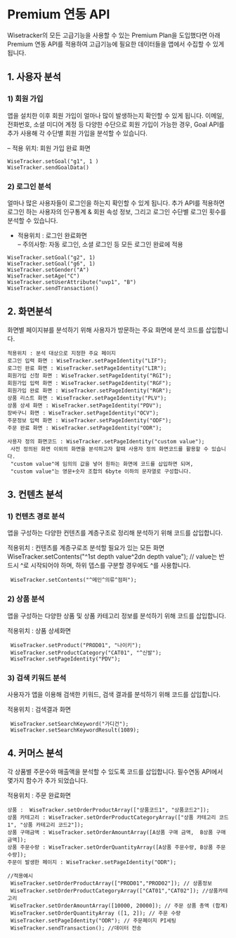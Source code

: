 # Premium 연동 API

Wisetracker의 모든 고급기능을 사용할 수 있는 Premium Plan을 도입했다면 아래 Premium 연동 API를 적용하여 고급기능에 필요한 데이터들을 앱에서 수집할 수 있게 됩니다.

## 1. 사용자 분석

### 1) 회원 가입

앱을 설치한 이후 회원 가입이 얼마나 많이 발생하는지 확인할 수 있게 됩니다. 이메일, 전화번호, 소셜 미디어 계정 등 다양한 수단으로 회원 가입이 가능한 경우, Goal API를 추가 사용해 각 수단별 회원 가입을 분석할 수 있습니다.

– 적용 위치: 회원 가입 완료 화면

```Android
WiseTracker.setGoal("g1", 1 )
WiseTracker.sendGoalData()
```

### 2) 로그인 분석	
얼마나 많은 사용자들이 로그인을 하는지 확인할 수 있게 됩니다. 추가 API를 적용하면 로그인 하는 사용자의 인구통계 & 회원 속성 정보, 그리고 로그인 수단별 로그인 횟수를 분석할 수 있습니다.	

- 적용위치 : 로그인 완료화면	
– 주의사항: 자동 로그인, 소셜 로그인 등 모든 로그인 완료에 적용

```Android	
WiseTracker.setGoal("g2", 1)
WiseTracker.setGoal("g6", 1)
WiseTracker.setGender("A")
WiseTracker.setAge("C")
WiseTracker.setUserAttribute("uvp1", "B")
WiseTracker.sendTransaction()
```	
 

## 2. 화면분석
화면별 페이지뷰를 분석하기 위해 사용자가 방문하는 주요 화면에 분석 코드를 삽입합니다.

```
적용위치 : 분석 대상으로 지정한 주요 페이지
로그인 입력 화면 : WiseTracker.setPageIdentity("LIF");
로그인 완료 화면 : WiseTracker.setPageIdentity("LIR");
회원가입 신청 화면 : WiseTracker.setPageIdentity("RGI");
회원가입 입력 화면 : WiseTracker.setPageIdentity("RGF");
회원가입 완료 화면 : WiseTracker.setPageIdentity("RGR");
상품 리스트 화면 : WiseTracker.setPageIdentity("PLV");
상품 상세 화면 : WiseTracker.setPageIdentity("PDV");
장바구니 화면 : WiseTracker.setPageIdentity("OCV");
주문정보 입력 화면 : WiseTracker.setPageIdentity("ODF");
주문 완료 화면 : WiseTracker.setPageIdentity("ODR");

사용자 정의 화면코드 : WiseTracker.setPageIdentity("custom value");
 사전 정의된 화면 이외의 화면을 분석하고자 할때 사용자 정의 화면코드를 활용할 수 있습니다.
 "custom value"에 임의의 값을 넣어 원하는 화면에 코드를 삽입하면 되며,
 "custom value"는 영문+숫자 조합의 6byte 이하의 문자열로 구성합니다.
```

## 3. 컨텐츠 분석

### 1) 컨텐츠 경로 분석
앱을 구성하는 다양한 컨텐츠를 계층구조로 정리해 분석하기 위해 코드를 삽입합니다.

적용위치 : 컨텐츠를 계층구로조 분석할 필요가 있는 모든 화면
WiseTracker.setContents("^1st depth value^2dn depth value"); // value는 반드시 ^로 시작되어야 하며, 하위 뎁스를 구분할 경우에도 ^를 사용합니다.


```
 WiseTracker.setContents("^메인^의류^점퍼");
```

### 2) 상품 분석
앱을 구성하는 다양한 상품 및 상품 카테고리 정보를 분석하기 위해 코드를 삽입합니다.

적용위치 : 상품 상세화면

```
 WiseTracker.setProduct("PROD01", "나이키");
 WiseTracker.setProductCategory("CAT01", "^신발");
 WiseTracker.setPageIdentity("PDV");
```

### 3) 검색 키워드 분석
사용자가 앱을 이용해 검색한 키워드, 검색 결과를 분석하기 위해 코드를 삽입합니다.

적용위치 : 검색결과 화면

```
 WiseTracker.setSearchKeyword("가디건");
 WiseTracker.setSearchKeywordResult(1089);
```

## 4. 커머스 분석
각 상품별 주문수와 매출액을 분석할 수 있도록 코드를 삽입합니다. 필수연동 API에서 몇가지 함수가 추가 되었습니다.

적용위치 : 주문 완료화면

```
상품 :  WiseTracker.setOrderProductArray(["상품코드1", "상품코드2"]);
상품 카테고리 : WiseTracker.setOrderProductCategoryArray(["상품 카테고리 코드1", "상품 카테고리 코드2"]);
상품 구매금액 : WiseTracker.setOrderAmountArray([A상품 구매 금액,  B상품 구매 금액]);
상품 주문수량 : WiseTracker.setOrderQuantityArray([A상품 주문수량, B상품 주문수량]);
주문이 발생한 페이지 : WiseTracker.setPageIdentity("ODR");

//적용예시
 WiseTracker.setOrderProductArray(["PROD01","PROD02"]); // 상품정보
 WiseTracker.setOrderProductCategoryArray(["CAT01","CAT02"]); //상품카테고리
 WiseTracker.setOrderAmountArray([10000, 20000]); // 주문 상품 총액 (합계)
 WiseTracker.setOrderQuantityArray ([1, 2]); // 주문 수량
 WiseTracker.setPageIdentity("ODR"); // 주문페이지 PI세팅
 WiseTracker.sendTransaction(); //데이터 전송
```

 

